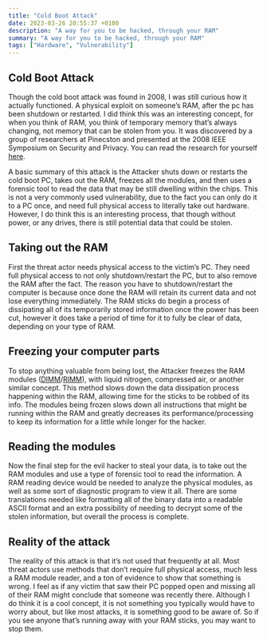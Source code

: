 ```yaml
---
title: "Cold Boot Attack"
date: 2023-03-26 20:55:37 +0100
description: "A way for you to be hacked, through your RAM"
summary: "A way for you to be hacked, through your RAM"
tags: ["Hardware", "Vulnerability"]
---
```


## Cold Boot Attack
Though the cold boot attack was found in 2008, I was still curious how it actually functioned. A physical exploit on someone’s RAM, after the pc has been shutdown or restarted. I did think this was an interesting concept, for when you think of RAM, you think of temporary memory that’s always changing, not memory that can be stolen from you. It was discovered by a group of researchers at Pinecston and presented at the 2008 IEEE Symposium on Security and Privacy. You can read the research for yourself [here](https://www.usenix.org/legacy/event/sec08/tech/full_papers/halderman/halderman.pdf).

A basic summary of this attack is the Attacker shuts down or restarts the cold boot PC, takes out the RAM, freezes all the modules, and then uses a forensic tool to read the data that may be still dwelling within the chips. This is not a very commonly used vulnerability, due to the fact you can only do it to a PC once, and need full physical access to literally take out hardware. However, I do think this is an interesting process, that though without power, or any drives, there is still potential data that could be stolen.

## Taking out the RAM
First the threat actor needs physical access to the victim’s PC. They need full physical access to not only shutdown/restart the PC, but to also remove the RAM after the fact. The reason you have to shutdown/restart the computer is because once done the RAM will retain its current data and not lose everything immediately. The RAM sticks do begin a process of dissipating all of its temporarily stored information once the power has been cut, however it does take a period of time for it to fully be clear of data, depending on your type of RAM.

## Freezing your computer parts
To stop anything valuable from being lost, the Attacker freezes the RAM modules ([DIMM](https://en.wikipedia.org/wiki/DIMM)/[RIMM](https://www.computerhope.com/jargon/r/rimm.htm)), with liquid nitrogen, compressed air, or another similar concept. This method slows down the data dissipation process happening within the RAM, allowing time for the sticks to be robbed of its info. The modules being frozen slows down all instructions that might be running within the RAM and greatly decreases its performance/processing to keep its information for a little while longer for the hacker.

## Reading the modules

Now the final step for the evil hacker to steal your data, is to take out the RAM modules and use a type of forensic tool to read the information. A RAM reading device would be needed to analyze the physical modules, as well as some sort of diagnostic program to view it all. There are some translations needed like formatting all of the binary data into a readable ASCII format and an extra possibility of needing to decrypt some of the stolen information, but overall the process is complete.

## Reality of the attack

The reality of this attack is that it’s not used that frequently at all. Most threat actors use methods that don’t require full physical access, much less a RAM module reader, and a ton of evidence to show that something is wrong. I feel as if any victim that saw their PC popped open and missing all of their RAM might conclude that someone was recently there. Although I do think it is a cool concept, it is not something you typically would have to worry about, but like most attacks, it is something good to be aware of. So if you see anyone that’s running away with your RAM sticks, you may want to stop them.





